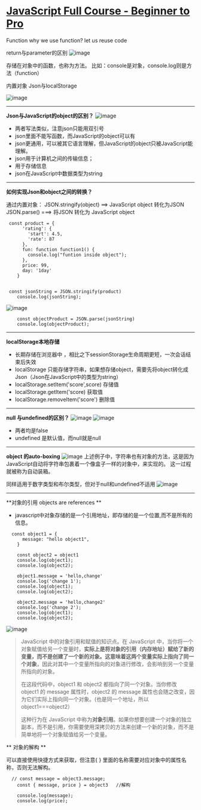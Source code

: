 # [JavaScript Full Course - Beginner to Pro](https://github.com/QiYongchuan/MyGitBlog/issues/81)

Function
why we use function?
let us reuse code

return与parameter的区别
![image](https://github.com/QiYongchuan/MyGitBlog/assets/105039020/0f4ec351-3a90-49d3-a059-3b29ad179989)


存储在对象中的函数，也称为方法。
比如：console是对象，console.log则是方法（function）

内置对象 Json与localStorage

![image](https://github.com/QiYongchuan/MyGitBlog/assets/105039020/0db54f33-2378-4d33-beb3-b4a20eda82ed)


---

**Json与JavaScript的object的区别？**
![image](https://github.com/QiYongchuan/MyGitBlog/assets/105039020/c716aacc-91aa-41d3-b827-17ceeaf16c48)

* 两者写法类似，注意json只能用双引号
* json里面不能写函数，而JavaScript的object可以有
* json更通用，可以被其它语言理解，但JavaScript的object只被JavaScript能理解。
* json用于计算机之间的传输信息；
* 用于存储信息
* json在JavaScript中数据类型为string

---

**如何实现Json和object之间的转换？**

通过内置对象：
JSON.stringify(object)   ==> JavaScript object 转化为JSON
JSON.parse()              ===>   将JSON    转化为  JavaScript object

```
 const product = {
      'rating': {
        'start': 4.5,
        'rate': 87
      },
      fun: function function1() {
        console.log("funtion inside object");
      },
      price: 99,
      day: '1day'
    }


 const jsonString = JSON.stringify(product)
    console.log(jsonString);
```
![image](https://github.com/QiYongchuan/MyGitBlog/assets/105039020/c3516188-bc7f-4405-bd36-b508717f630e)

```
    const objectProduct = JSON.parse(jsonString)
    console.log(objectProduct);
```

---

**localStorage本地存储**

* 长期存储在浏览器中 ，相比之下sessionStorage生命周期更短，一次会话结束后失效
* localStorage 只能存储字符串，如果想存储object，需要先将object转化成Json（Json在JavaScript中的类型为string）
* localStorage.setItem('score',score)  存储值
* localStorage.getItem('score)  获取值
* localStorage.removeItem('score')  删除值

---

 **null 与undefined的区别？**
![image](https://github.com/QiYongchuan/MyGitBlog/assets/105039020/a4a8efff-3c86-481d-9577-fe569ed11765)
![image](https://github.com/QiYongchuan/MyGitBlog/assets/105039020/74b0d106-61eb-4d2b-861e-82b49b917ea2)
* 两者均是false
* undefined 是默认值，而null就是null



---

**object 的auto-boxing**
![image](https://github.com/QiYongchuan/MyGitBlog/assets/105039020/2fa70c50-573a-4956-896f-1dd448391c30)
上述例子中，字符串也有对象的方法，这是因为JavaScript自动将字符串包裹着一个像盒子一样的对象中，来实现的。
这一过程就被称为自动装箱。

同样适用于数字类型和布尔类型，但对于null和undefined不适用
![image](https://github.com/QiYongchuan/MyGitBlog/assets/105039020/ab2988af-dad8-415a-9f47-b5b2dfada3fc)


---

**对象的引用  objects are references **  

* javascript中对象存储的是一个引用地址，即存储的是一个位置,而不是所有的信息。

```
  const object1 = {
      message: "hello object1",
    }

    const object2 = object1
    console.log(object1);
    console.log(object2);

    object1.message = 'hello,change'
    console.log('change 1');
    console.log(object1);
    console.log(object2);

    object2.message = 'hello,change2'
    console.log('change 2');
    console.log(object1);
    console.log(object2);
```
![image](https://github.com/QiYongchuan/MyGitBlog/assets/105039020/3eb4e147-c079-45c6-a8ce-f86e33c6f476)

> JavaScript 中的对象引用和赋值的知识点。在 JavaScript 中，当你将一个对象赋值给另一个变量时，**实际上是将对象的引用（内存地址）赋给了新的变量，而不是创建了一个新的对象。这意味着这两个变量实际上指向了同一个对象**，因此对其中一个变量所指向的对象进行修改，会影响到另一个变量所指向的对象。
> 
> 在这段代码中，object1 和 object2 都指向了同一个对象。当你修改 object1 的 message 属性时，object2 的 message 属性也会随之改变，因为它们实际上指向同一个对象。(也是同一个地址，所以object1===object2）
> 
> 这种行为在 JavaScript 中称为**对象引用**。如果你想要创建一个对象的独立副本，而不是引用，你需要使用深拷贝的方法来创建一个新的对象，而不是简单地将一个对象赋值给另一个变量。


** 对象的解构 **

可以直接使用快捷方式来获取，但注意{ } 里面的名称需要对应对象中的属性名称，否则无法解构。
```
  // const message = object3.message;
    const { message, price } = object3   //解构

    console.log(message);
    console.log(price);

```
